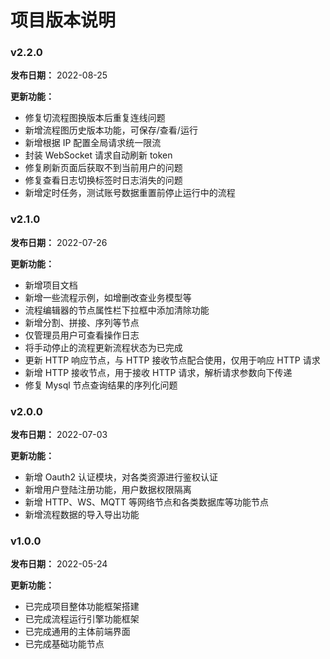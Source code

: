 # 项目版本说明

### v2.2.0

**发布日期：**
2022-08-25

**更新功能：**

- 修复切流程图换版本后重复连线问题
- 新增流程图历史版本功能，可保存/查看/运行
- 新增根据 IP 配置全局请求统一限流
- 封装 WebSocket 请求自动刷新 token
- 修复刷新页面后获取不到当前用户的问题
- 修复查看日志切换标签时日志消失的问题
- 新增定时任务，测试账号数据重置前停止运行中的流程

### v2.1.0

**发布日期：**
2022-07-26

**更新功能：**

- 新增项目文档
- 新增一些流程示例，如增删改查业务模型等
- 流程编辑器的节点属性栏下拉框中添加清除功能
- 新增分割、拼接、序列等节点
- 仅管理员用户可查看操作日志
- 将手动停止的流程更新流程状态为已完成
- 更新 HTTP 响应节点，与 HTTP 接收节点配合使用，仅用于响应 HTTP 请求
- 新增 HTTP 接收节点，用于接收 HTTP 请求，解析请求参数向下传递
- 修复 Mysql 节点查询结果的序列化问题

### v2.0.0

**发布日期：**
2022-07-03

**更新功能：**

- 新增 Oauth2 认证模块，对各类资源进行鉴权认证
- 新增用户登陆注册功能，用户数据权限隔离
- 新增 HTTP、WS、MQTT 等网络节点和各类数据库等功能节点
- 新增流程数据的导入导出功能

### v1.0.0

**发布日期：**
2022-05-24

**更新功能：**

- 已完成项目整体功能框架搭建
- 已完成流程运行引擎功能框架
- 已完成通用的主体前端界面
- 已完成基础功能节点
